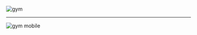 ![gym](https://user-images.githubusercontent.com/56549800/146672236-7cec2f22-d481-458a-97ec-a785cd3ecfaf.png)
<hr>

![gym mobile](https://user-images.githubusercontent.com/56549800/146672245-097afbf2-1419-46a2-877a-3ab58019c14c.png)
